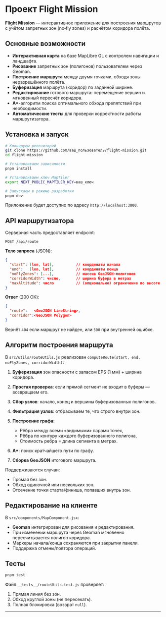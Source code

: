 # Проект Flight Mission

**Flight Mission** — интерактивное приложение для построения маршрутов с учётом запретных зон (no‑fly zones) и расчётом коридора полёта.

## Основные возможности

* **Интерактивная карта** на базе MapLibre GL с контролем навигации и ландшафта.
* **Рисование** запретных зон (полигонов) пользователем через Geoman.
* **Построение маршрута** между двумя точками, обходя зоны неразрешённого полёта.
* **Буферизация** маршрута (коридор) по заданной ширине.
* **Редактирование** готового маршрута: перемещение вершин и мгновенный пересчёт коридора.
* **A\***-алгоритм поиска оптимального обхода препятствий при необходимости.
* **Автоматические тесты** для проверки корректности работы маршрутизатора.

## Установка и запуск

```bash
# Клонируем репозиторий
git clone https://github.com/ваш_пользователь/flight-mission.git
cd flight-mission

# Устанавливаем зависимости
pnpm install

# Устанавливаем ключ MapTiler
export NEXT_PUBLIC_MAPTILER_KEY=ваш_ключ

# Запускаем в режиме разработки
pnpm dev
```

Приложение будет доступно по адресу `http://localhost:3000`.

## API маршрутизатора

Серверная часть предоставляет endpoint:

```
POST /api/route
```

**Тело запроса** (JSON):

```json
{
  "start": [lon, lat],          // координаты начала
  "end":   [lon, lat],          // координаты конца
  "noFlyZones": [...],          // массив GeoJSON-полигонов
  "corridorWidth": число,       // ширина буфера в метрах
  "maxAltitude": число          // (опционально) ограничение по высоте
}
```

**Ответ** (200 OK):

```json
{
  "route":   <GeoJSON LineString>,
  "corridor":<GeoJSON Polygon>
}
```

Вернёт `404` если маршрут не найден, или `500` при внутренней ошибке.

## Алгоритм построения маршрута

В `src/utils/routeUtils.js` реализован `computeRoute(start, end, noFlyZones, corridorWidth)`:

1. **Буферизация** зон опасности с запасом EPS (1 мм) + ширина коридора.
2. **Простая проверка**: если прямой сегмент не входит в буферы — возвращаем его.
3. **Сбор узлов**: начало, конец и вершины буферизованных полигонов.
4. **Фильтрация узлов**: отбрасываем те, что строго внутри зон.
5. **Построение графа**:

   * Рёбра между всеми «видимыми» парами точек,
   * Рёбра по контуру каждого буферизованного полигона,
   * Стоимость ребра = длина сегмента в метрах.
6. **A\***: поиск кратчайшего пути по графу.
7. **Сборка GeoJSON** итогового маршрута.

Поддерживаются случаи:

* Прямая без зон.
* Обход одиночной или нескольких зон.
* Отсечение точки старта/финиша, попавших внутрь зон.

## Редактирование на клиенте

В `src/components/MapComponent.jsx`:

* **Geoman** интегрирован для рисования и редактирования.
* При изменении маршрута через Geoman мгновенно пересчитывается полигон коридора.
* Маркеры начала/конца сохраняются при закрытии панели.
* Поддержка отмены/повтора операций.

## Тесты

```bash
pnpm test
```

Файл `__tests__/routeUtils.test.js` проверяет:

1. Прямая линия без зон.
2. Обход круглой зоны (не пересекать).
3. Полная блокировка (возврат `null`).

---
